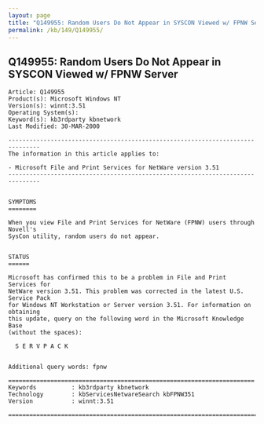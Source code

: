 ```yaml
---
layout: page
title: "Q149955: Random Users Do Not Appear in SYSCON Viewed w/ FPNW Server"
permalink: /kb/149/Q149955/
---
```


## Q149955: Random Users Do Not Appear in SYSCON Viewed w/ FPNW Server

	Article: Q149955
	Product(s): Microsoft Windows NT
	Version(s): winnt:3.51
	Operating System(s): 
	Keyword(s): kb3rdparty kbnetwork
	Last Modified: 30-MAR-2000
	
	-------------------------------------------------------------------------------
	The information in this article applies to:
	
	- Microsoft File and Print Services for NetWare version 3.51 
	-------------------------------------------------------------------------------
	
	
	SYMPTOMS
	========
	
	When you view File and Print Services for NetWare (FPNW) users through Novell's
	SysCon utility, random users do not appear.
	
	
	STATUS
	======
	
	Microsoft has confirmed this to be a problem in File and Print Services for
	NetWare version 3.51. This problem was corrected in the latest U.S. Service Pack
	for Windows NT Workstation or Server version 3.51. For information on obtaining
	this update, query on the following word in the Microsoft Knowledge Base
	(without the spaces):
	
	  S E R V P A C K
	
	
	Additional query words: fpnw
	
	======================================================================
	Keywords          : kb3rdparty kbnetwork 
	Technology        : kbServicesNetwareSearch kbFPNW351
	Version           : winnt:3.51
	
	=============================================================================
	
